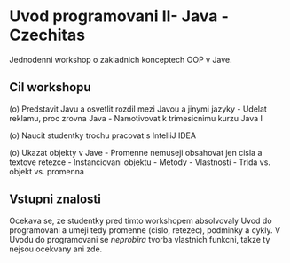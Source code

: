 Uvod programovani II- Java - Czechitas
======================================

Jednodenni workshop o zakladnich konceptech OOP v Jave.


Cil workshopu
-------------

(o) Predstavit Javu a osvetlit rozdil mezi Javou a jinymi jazyky
    - Udelat reklamu, proc zrovna Java
    - Namotivovat k trimesicnimu kurzu Java I

(o) Naucit studentky trochu pracovat s IntelliJ IDEA

(o) Ukazat objekty v Jave
    - Promenne nemuseji obsahovat jen cisla a textove retezce
    - Instanciovani objektu
    - Metody
    - Vlastnosti
    - Trida vs. objekt vs. promenna


Vstupni znalosti
----------------

Ocekava se, ze studentky pred timto workshopem absolvovaly Uvod do programovani a umeji tedy promenne (cislo, retezec), podminky a cykly.
V Uvodu do programovani se *neprobira* tvorba vlastnich funkcni, takze ty nejsou ocekvany ani zde.
